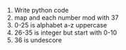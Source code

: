 1. Write python code
2. map and each number mod with 37
3. 0-25 is alphabet a-z uppercase
4. 26-35 is integer but start with 0-10
5. 36 is undescore
